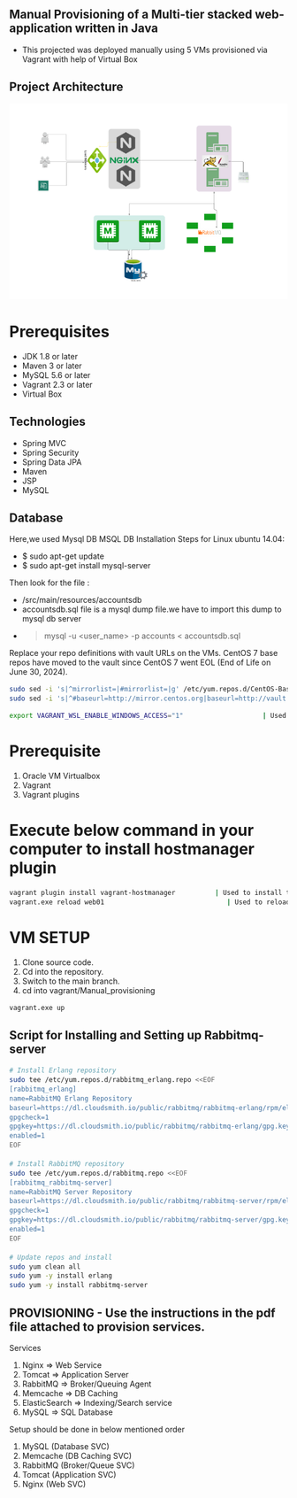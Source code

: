 ## Manual Provisioning of a Multi-tier stacked web-application written in Java

- This projected was deployed manually using 5 VMs provisioned via Vagrant with help of Virtual Box

## Project Architecture 

![alt text](image.png)

# Prerequisites

- JDK 1.8 or later
- Maven 3 or later
- MySQL 5.6 or later
- Vagrant 2.3 or later
- Virtual Box

## Technologies

- Spring MVC
- Spring Security
- Spring Data JPA
- Maven
- JSP
- MySQL

## Database

Here,we used Mysql DB
MSQL DB Installation Steps for Linux ubuntu 14.04:

- $ sudo apt-get update
- $ sudo apt-get install mysql-server

Then look for the file :

- /src/main/resources/accountsdb
- accountsdb.sql file is a mysql dump file.we have to import this dump to mysql db server
- > mysql -u <user_name> -p accounts < accountsdb.sql

Replace your repo definitions with vault URLs on the VMs. CentOS 7 base repos have moved to the vault since CentOS 7 went EOL (End of Life on June 30, 2024).

```bash
sudo sed -i 's|^mirrorlist=|#mirrorlist=|g' /etc/yum.repos.d/CentOS-Base.repo
sudo sed -i 's|^#baseurl=http://mirror.centos.org|baseurl=http://vault.centos.org|g' /etc/yum.repos.d/CentOS-Base.repo
```

```bash
export VAGRANT_WSL_ENABLE_WINDOWS_ACCESS="1"                    | Used to make WSL work with vagrant and grant windows access to Virtual box.
```
# Prerequisite

1. Oracle VM Virtualbox
2. Vagrant
3. Vagrant plugins

# Execute below command in your computer to install hostmanager plugin

```bash
vagrant plugin install vagrant-hostmanager          | Used to install the plugin manager for host management 
vagrant.exe reload web01                               | Used to reload a VM after making changes to the                                                      Vagrantfile. 
```

# VM SETUP

1. Clone source code.
2. Cd into the repository.
3. Switch to the main branch.
4. cd into vagrant/Manual_provisioning

```bash
vagrant.exe up
```

## Script for Installing and Setting up Rabbitmq-server

```bash
# Install Erlang repository
sudo tee /etc/yum.repos.d/rabbitmq_erlang.repo <<EOF
[rabbitmq_erlang]
name=RabbitMQ Erlang Repository
baseurl=https://dl.cloudsmith.io/public/rabbitmq/rabbitmq-erlang/rpm/el/7/\$basearch
gpgcheck=1
gpgkey=https://dl.cloudsmith.io/public/rabbitmq/rabbitmq-erlang/gpg.key
enabled=1
EOF

# Install RabbitMQ repository
sudo tee /etc/yum.repos.d/rabbitmq.repo <<EOF
[rabbitmq_rabbitmq-server]
name=RabbitMQ Server Repository
baseurl=https://dl.cloudsmith.io/public/rabbitmq/rabbitmq-server/rpm/el/7/\$basearch
gpgcheck=1
gpgkey=https://dl.cloudsmith.io/public/rabbitmq/rabbitmq-server/gpg.key
enabled=1
EOF

# Update repos and install
sudo yum clean all
sudo yum -y install erlang
sudo yum -y install rabbitmq-server
```

## PROVISIONING - Use the instructions in the pdf file attached to provision services.

Services
1. Nginx => Web Service
2. Tomcat => Application Server
3. RabbitMQ => Broker/Queuing Agent
4. Memcache => DB Caching
5. ElasticSearch => Indexing/Search service
6. MySQL => SQL Database

Setup should be done in below mentioned order

1. MySQL (Database SVC)
2. Memcache (DB Caching SVC)
3. RabbitMQ (Broker/Queue SVC)
4. Tomcat (Application SVC)
5. Nginx (Web SVC)
